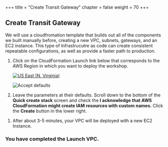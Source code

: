 +++
title = "Create Transit Gateway"
chapter = false
weight = 70
+++

## Create Transit Gateway

We will use a cloudfromation template that builds out all of the components we built manually before, creating a new VPC, subnets, gateways, and an EC2 instance. This type of Infrastrucutre as code can create consistent repeatable configurations, as well as provide a faster path to production.

1. Click on the CloudFormation Launch link below that corresponds to the AWS Region in which you want to deploy the workshop.

   [![US East (N. Virginia)](https://samdengler.github.io/cloudformation-launch-stack-button-svg/images/us-east-1.svg)](https://console.aws.amazon.com/cloudformation/home?region=us-east-1#/stacks/create/review?stackName=myvpc2&templateURL=https://s3.amazonaws.com/{{<codebucket>}}/networkingdemos-vpcintro.yml&param_AvailabilityZoneA=us-east-1a&param_AvailabilityZoneB=us-east-1b&param_VPCCIDR=10.65.0.0/16)

   ![Accept defaults](/images/2ndvpc-ack.png)

1. Leave the parameters at their defaults. Scroll down to the bottom of the **Quick create stack** screen and check the **I acknowledge that AWS CloudFormation might create IAM resources with custom names.** Click the **Create** button in the lower right.

1) After about 3-5 minutes, your VPC will be deployed with a new EC2 Instance.

### You have completed the Launch VPC.
